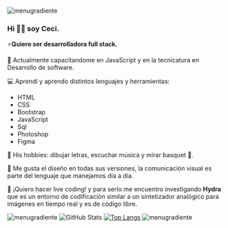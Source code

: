 
![menugradiente](https://user-images.githubusercontent.com/91616144/158722142-bda1de5d-9481-4d7c-838c-95e1d658e89c.png)
### Hi 👋🏼 soy Ceci.

⭐**Quiero ser desarrolladora full stack.**

🔹  Actualmente capacitandome en JavaScript y en la tecnicatura en Desarrollo de software.

💻  Aprendí y aprendo distintos lenguajes y herramientas:
- HTML
- CSS
- Bootstrap
- JavaScript
- Sql
- Photoshop
- Figma

🤍 His hobbies: dibujar letras, escuchar música y mirar basquet 🏀.

🤍 Me gusta el diseño en todas sus versiones, la comunicación visual es parte del lenguaje que manejamos día a dia.

🤍 ¡Quiero hacer live coding! y para serlo me encuentro investigando **Hydra** que es un entorno de codificación similar a un sintetizador analógico para imágenes en tiempo real y es de código libre.

![menugradiente](https://user-images.githubusercontent.com/91616144/158722142-bda1de5d-9481-4d7c-838c-95e1d658e89c.png)
![GitHub Stats](https://github-readme-stats.vercel.app/api?username=CeciliaSalinas&theme=) [![Top Langs](https://github-readme-stats.vercel.app/api/top-langs/?username=CeciliaSalinas)](https://github.com/CeciliaSalinas/github-readme-stats)
![menugradiente](https://user-images.githubusercontent.com/91616144/158722142-bda1de5d-9481-4d7c-838c-95e1d658e89c.png)


